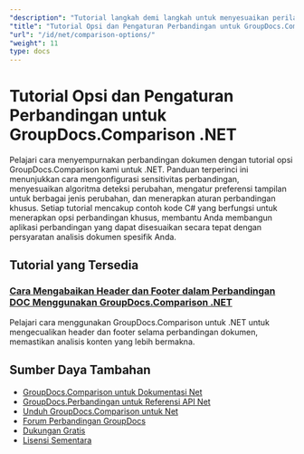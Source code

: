 ```yaml
---
"description": "Tutorial langkah demi langkah untuk menyesuaikan perilaku perbandingan, sensitivitas, dan opsi tampilan dengan GroupDocs.Comparison untuk .NET."
"title": "Tutorial Opsi dan Pengaturan Perbandingan untuk GroupDocs.Comparison .NET"
"url": "/id/net/comparison-options/"
"weight": 11
type: docs
---
```

# Tutorial Opsi dan Pengaturan Perbandingan untuk GroupDocs.Comparison .NET

Pelajari cara menyempurnakan perbandingan dokumen dengan tutorial opsi GroupDocs.Comparison kami untuk .NET. Panduan terperinci ini menunjukkan cara mengonfigurasi sensitivitas perbandingan, menyesuaikan algoritma deteksi perubahan, mengatur preferensi tampilan untuk berbagai jenis perubahan, dan menerapkan aturan perbandingan khusus. Setiap tutorial mencakup contoh kode C# yang berfungsi untuk menerapkan opsi perbandingan khusus, membantu Anda membangun aplikasi perbandingan yang dapat disesuaikan secara tepat dengan persyaratan analisis dokumen spesifik Anda.

## Tutorial yang Tersedia

### [Cara Mengabaikan Header dan Footer dalam Perbandingan DOC Menggunakan GroupDocs.Comparison .NET](./groupdocs-comparison-net-ignore-headers-footers/)
Pelajari cara menggunakan GroupDocs.Comparison untuk .NET untuk mengecualikan header dan footer selama perbandingan dokumen, memastikan analisis konten yang lebih bermakna.

## Sumber Daya Tambahan

- [GroupDocs.Comparison untuk Dokumentasi Net](https://docs.groupdocs.com/comparison/net/)
- [GroupDocs.Perbandingan untuk Referensi API Net](https://reference.groupdocs.com/comparison/net/)
- [Unduh GroupDocs.Comparison untuk Net](https://releases.groupdocs.com/comparison/net/)
- [Forum Perbandingan GroupDocs](https://forum.groupdocs.com/c/comparison)
- [Dukungan Gratis](https://forum.groupdocs.com/)
- [Lisensi Sementara](https://purchase.groupdocs.com/temporary-license/)